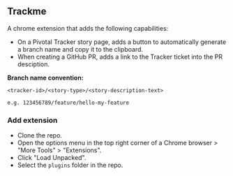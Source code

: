 ## Trackme

A chrome extension that adds the following capabilities:
- On a Pivotal Tracker story page, adds a button to automatically generate a branch name and copy it to the clipboard.
- When creating a GitHub PR, adds a link to the Tracker ticket into the PR desciption.

**Branch name convention:**
```
<tracker-id>/<story-type>/<story-description-text>

e.g. 123456789/feature/hello-my-feature
```

### Add extension
- Clone the repo.
- Open the options menu in the top right corner of a Chrome browser > "More Tools" > "Extensions".
- Click "Load Unpacked".
- Select the `plugins` folder in the repo.
